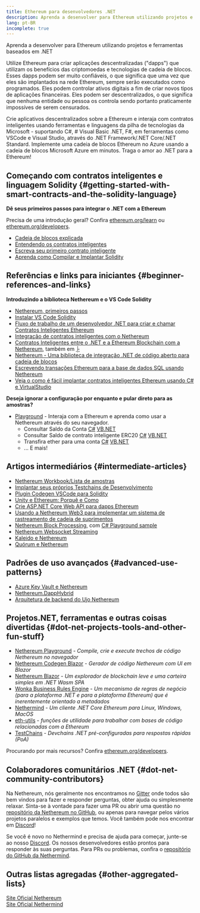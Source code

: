 ```yaml
---
title: Ethereum para desenvolvedores .NET
description: Aprenda a desenvolver para Ethereum utilizando projetos e ferramentas baseados em .NET
lang: pt-BR
incomplete: true
---
```


<div class="featured">Aprenda a desenvolver para Ethereum utilizando projetos e ferramentas baseados em .NET</div>

Utilize Ethereum para criar aplicações descentralizadas ("dapps") que utilizam os benefícios das criptomoedas e tecnologias de cadeia de blocos. Esses dapps podem ser muito confiáveis, o que significa que uma vez que eles são implantados na rede Ethereum, sempre serão executados como programados. Eles podem controlar ativos digitais a fim de criar novos tipos de aplicações financeiras. Eles podem ser descentralizados, o que significa que nenhuma entidade ou pessoa os controla sendo portanto praticamente impossíves de serem censurados.

Crie aplicativos descentralizados sobre a Ethereum e interaja com contratos inteligentes usando ferramentas e linguagens da pilha de tecnologias da Microsoft - suportando C#, # Visual Basic .NET, F#, em ferramentas como VSCode e Visual Studio, através do .NET Framework/.NET Core/.NET Standard. Implemente uma cadeia de blocos Ethereum no Azure usando a cadeia de blocos Microsoft Azure em minutos. Traga o amor ao .NET para a Ethereum!

## Começando com contratos inteligentes e linguagem Solidity {#getting-started-with-smart-contracts-and-the-solidity-language}

**Dê seus primeiros passos para integrar o .NET com a Ethereum**

Precisa de uma introdução geral? Confira [ethereum.org/learn](/learn/) ou [ethereum.org/developers](/developers/).

- [Cadeia de blocos explicada](https://kauri.io/article/d55684513211466da7f8cc03987607d5/blockchain-explained)
- [Entendendo os contratos inteligentes](https://kauri.io/article/e4f66c6079e74a4a9b532148d3158188/ethereum-101-part-5-the-smart-contract)
- [Escreva seu primeiro contrato inteligente](https://kauri.io/article/124b7db1d0cf4f47b414f8b13c9d66e2/remix-ide-your-first-smart-contract)
- [Aprenda como Compilar e Implantar Solidity](https://kauri.io/article/973c5f54c4434bb1b0160cff8c695369/understanding-smart-contract-compilation-and-deployment)

## Referências e links para iniciantes {#beginner-references-and-links}

**Introduzindo a biblioteca Nethereum e o VS Code Solidity**

- [Nethereum, primeiros passos](https://docs.nethereum.com/en/latest/getting-started/)
- [Instalar VS Code Solidity](https://marketplace.visualstudio.com/items?itemName=JuanBlanco.solidity)
- [Fluxo de trabalho de um desenvolvedor .NET para criar e chamar Contratos Inteligentes Ethereum](https://medium.com/coinmonks/a-net-developers-workflow-for-creating-and-calling-ethereum-smart-contracts-44714f191db2)
- [Integração de contratos inteligentes com o Nethereum](https://kauri.io/#collections/Getting%20Started/smart-contracts-integration-with-nethereum/#smart-contracts-integration-with-nethereumm)
- [Contratos Inteligentes entre o .NET e a Ethereum Blockchain com a Nethereum](https://medium.com/my-blockchain-development-daily-journey/interfacing-net-and-ethereum-blockchain-smart-contracts-with-nethereum-2fa3729ac933), também em [├](https://medium.com/my-blockchain-development-daily-journey/%E4%BD%BF%E7%94%A8nethereum%E9%80%A3%E6%8E%A5-net%E5%92%8C%E4%BB%A5%E5%A4%AA%E7%B6%B2%E5%8D%80%E5%A1%8A%E9%8F%88%E6%99%BA%E8%83%BD%E5%90%88%E7%B4%84-4a96d35ad1e1)
- [Nethereum - Uma biblioteca de integração .NET de código aberto para cadeia de blocos](https://kauri.io/#collections/a%20hackathon%20survival%20guide/nethereum-an-open-source-.net-integration-library/)
- [Escrevendo transações Ethereum para a base de dados SQL usando Nethereum](https://medium.com/coinmonks/writing-ethereum-transactions-to-sql-database-using-nethereum-fd94e0e4fa36)
- [Veja o como é fácil implantar contratos inteligentes Ethereum usando C# e VirtualStudio](https://koukia.ca/deploy-ethereum-smart-contracts-using-c-and-visualstudio-5be188ae928c)

**Deseja ignorar a configuração por enquanto e pular direto para as amostras?**

- [Playground](http://playground.nethereum.com/) - Interaja com a Ethereum e aprenda como usar a Nethereum através do seu navegador.
  - Consultar Saldo da Conta [C#](http://playground.nethereum.com/csharp/id/1001) [VB.NET](http://playground.nethereum.com/vb/id/2001)
  - Consultar Saldo de contrato inteligente ERC20 [C#](http://playground.nethereum.com/csharp/id/1005) [VB.NET](http://playground.nethereum.com/vb/id/2004)
  - Transfira ether para uma conta [C#](http://playground.nethereum.com/csharp/id/1003) [VB.NET](http://playground.nethereum.com/vb/id/2003)
  - ... E mais!

## Artigos intermediários {#intermediate-articles}

- [Nethereum Workbook/Lista de amostras](http://docs.nethereum.com/en/latest/Nethereum.Workbooks/docs/)
- [Implantar seus próprios Testchains de Desenvolvimento](https://github.com/Nethereum/Testchains)
- [Plugin Codegen VSCode para Solidity](https://docs.nethereum.com/en/latest/nethereum-codegen-vscodesolidity/)
- [Unity e Ethereum: Porquê e Como](https://www.raywenderlich.com/5509-unity-and-ethereum-why-and-how)
- [Crie ASP.NET Core Web API para dapps Ethereum](https://tech-mint.com/blockchain/create-asp-net-core-web-api-for-ethereum-dapps/)
- [Usando a Nethereum Web3 para implementar um sistema de rastreamento de cadeia de suprimentos](http://blog.pomiager.com/post/using-nethereum-web3-to-implement-a-supply-chain-traking-system4)
- [Nethereum Block Processing](https://nethereum.readthedocs.io/en/latest/nethereum-block-processing-detail/), com [C# Playground sample](http://playground.nethereum.com/csharp/id/1025)
- [Nethereum Websocket Streaming](https://nethereum.readthedocs.io/en/latest/nethereum-subscriptions-streaming/)
- [Kaleido e Nethereum](https://kaleido.io/kaleido-and-nethereum/)
- [Quórum e Nethereum](https://github.com/Nethereum/Nethereum/blob/master/src/Nethereum.Quorum/README.md)

## Padrões de uso avançados {#advanced-use-patterns}

- [Azure Key Vault e Nethereum](https://github.com/Azure-Samples/bc-community-samples/tree/master/akv-nethereum)
- [Nethereum.DappHybrid](https://github.com/Nethereum/Nethereum.DappHybrid)
- [Arquitetura de backend do Ujo Nethereum](https://docs.nethereum.com/en/latest/nethereum-ujo-backend-sample/)

## Projetos.NET, ferramentas e outras coisas divertidas {#dot-net-projects-tools-and-other-fun-stuff}

- [Nethereum Playground](http://playground.nethereum.com/) - _Compile, crie e execute trechos de código Nethereum no navegador_
- [Nethereum Codegen Blazor](https://github.com/Nethereum/Nethereum.CodeGen.Blazor) - _Gerador de código Nethereum com UI em Blazor_
- [Nethereum Blazor](https://github.com/Nethereum/NethereumBlazor) - _Um explorador de blockchain leve e uma carteira simples em .NET Wasm SPA_
- [Wonka Business Rules Engine](https://docs.nethereum.com/en/latest/wonka/) - _Um mecanismo de regras de negócio (para a plataforma .NET e para a plataforma Ethereum) que é inerentemente orientado a metadados_
- [Nethermind](https://github.com/NethermindEth/nethermind) - _Um cliente .NET Core Ethereum para Linux, Windows, MacOS_
- [eth-utils](https://github.com/ethereum/eth-utils/) - _funções de utilidade para trabalhar com bases de código relacionadas com a Ethereum_
- [TestChains](https://github.com/Nethereum/TestChains) - _Devchains .NET pré-configuradas para respostas rápidas (PoA)_

Procurando por mais recursos? Confira [ethereum.org/developers](/developers/).

## Colaboradores comunitários .NET {#dot-net-community-contributors}

Na Nethereum, nós geralmente nos encontramos no [Gitter](https://gitter.im/Nethereum/Nethereum) onde todos são bem vindos para fazer e responder perguntas, obter ajuda ou simplesmente relaxar. Sinta-se à vontade para fazer uma PR ou abrir uma questão no [repositório da Nethereum no GitHub](https://github.com/Nethereum), ou apenas para navegar pelos vários projetos paralelos e exemplos que temos. Você também pode nos encontrar em [Discord](https://discord.gg/jQPrR58FxX)!

Se você é novo no Nethermind e precisa de ajuda para começar, junte-se ao nosso [Discord](http://discord.gg/PaCMRFdvWT). Os nossos desenvolvedores estão prontos para responder às suas perguntas. Para PRs ou problemas, confira o [repositório do GitHub da Nethermind](https://github.com/NethermindEth/nethermind).

## Outras listas agregadas {#other-aggregated-lists}

[Site Oficial Nethereum](https://nethereum.com/)  
[Site Oficial Nethermind](https://nethermind.io/)

